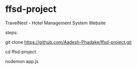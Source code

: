 # ffsd-project
TravelNest - Hotel Management System Website

steps:

git clone https://github.com/Aadesh-Phadake/ffsd-project.git

cd ffsd-project

nodemon app.js

